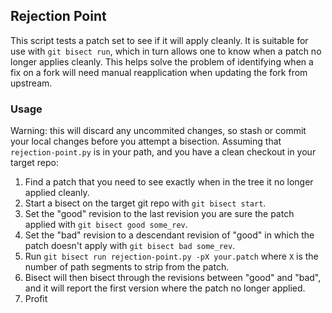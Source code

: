 ## Rejection Point
This script tests a patch set to see if it will apply cleanly. It is suitable for use
with `git bisect run`, which in turn allows one to know when a patch no longer applies
cleanly. This helps solve the problem of identifying when a fix on a fork will need
manual reapplication when updating the fork from upstream.

### Usage
Warning: this will discard any uncommited changes, so stash or commit your local changes before you attempt a bisection.
Assuming that `rejection-point.py` is in your path, and you have a clean checkout in your target repo:
1. Find a patch that you need to see exactly when in the tree it no longer applied cleanly.
2. Start a bisect on the target git repo with `git bisect start`.
3. Set the "good" revision to the last revision you are sure the patch applied with `git bisect good some_rev`.
4. Set the "bad" revision to a descendant revision of "good" in which the patch doesn't apply with `git bisect bad some_rev`.
5. Run `git bisect run rejection-point.py -pX your.patch` where `X` is the number of path segments to strip from the patch.
6. Bisect will then bisect through the revisions between "good" and "bad", and it will report the first version where the patch no longer applied.
7. Profit
